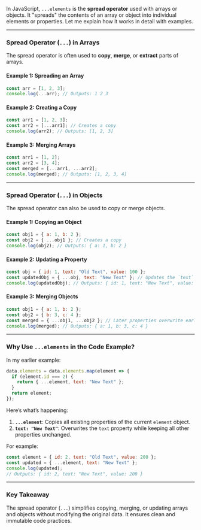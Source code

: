 
In JavaScript, `...elements` is the **spread operator** used with arrays or objects. It "spreads" the contents of an array or object into individual elements or properties. Let me explain how it works in detail with examples.

---

### **Spread Operator (`...`) in Arrays**

The spread operator is often used to **copy**, **merge**, or **extract** parts of arrays.

#### Example 1: Spreading an Array

```javascript
const arr = [1, 2, 3];
console.log(...arr); // Outputs: 1 2 3
```

#### Example 2: Creating a Copy

```javascript
const arr1 = [1, 2, 3];
const arr2 = [...arr1]; // Creates a copy
console.log(arr2); // Outputs: [1, 2, 3]
```

#### Example 3: Merging Arrays

```javascript
const arr1 = [1, 2];
const arr2 = [3, 4];
const merged = [...arr1, ...arr2];
console.log(merged); // Outputs: [1, 2, 3, 4]
```

---

### **Spread Operator (`...`) in Objects**

The spread operator can also be used to copy or merge objects.

#### Example 1: Copying an Object

```javascript
const obj1 = { a: 1, b: 2 };
const obj2 = { ...obj1 }; // Creates a copy
console.log(obj2); // Outputs: { a: 1, b: 2 }
```

#### Example 2: Updating a Property

```javascript
const obj = { id: 1, text: "Old Text", value: 100 };
const updatedObj = { ...obj, text: "New Text" }; // Updates the `text` property
console.log(updatedObj); // Outputs: { id: 1, text: "New Text", value: 100 }
```

#### Example 3: Merging Objects

```javascript
const obj1 = { a: 1, b: 2 };
const obj2 = { b: 3, c: 4 };
const merged = { ...obj1, ...obj2 }; // Later properties overwrite earlier ones
console.log(merged); // Outputs: { a: 1, b: 3, c: 4 }
```

---

### Why Use `...elements` in the Code Example?

In my earlier example:

```javascript
data.elements = data.elements.map(element => {
  if (element.id === 2) {
    return { ...element, text: "New Text" };
  }
  return element;
});
```

Here’s what’s happening:

1. **`...element`**: Copies all existing properties of the current `element` object.
2. **`text: "New Text"`**: Overwrites the `text` property while keeping all other properties unchanged.

For example:

```javascript
const element = { id: 2, text: "Old Text", value: 200 };
const updated = { ...element, text: "New Text" };
console.log(updated); 
// Outputs: { id: 2, text: "New Text", value: 200 }
```

---

### Key Takeaway

The spread operator (`...`) simplifies copying, merging, or updating arrays and objects without modifying the original data. It ensures clean and immutable code practices.